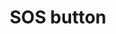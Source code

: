 ---
layout: smileys&emotion
title: SOS button
emoji: sos_button
permalink: 🆘.html
image: assets/img/3moji/sos_button.png
---